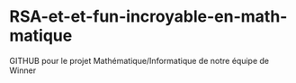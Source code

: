 # RSA-et-et-fun-incroyable-en-math-matique
GITHUB pour le projet Mathématique/Informatique de notre équipe de Winner
